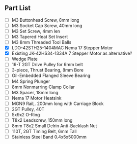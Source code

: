
## Part List
* [ ] M3 Buttonhead Screw, 8mm long
* [ ] M3 Socket Cap Screw, 40mm long
* [ ] M3 Set Screw, 4mm len
* [ ] M3 Tapered Heat Set Insert
* [ ] M3 8mm Threaded Tool Balls
* [x] LDO-42STH25-1404MAC Nema 17 Stepper Motor
* [x] Existing JK-42HS34-1334A 7 Stepper Motor as alternative?
* [ ] Wedge Plate
* [ ] 16-T 2GT Drive Pulley for 6mm belt
* [ ] 3-piece, Thrust Bearing, 8mm Bore
* [ ] Oil-Embedded Flanged Sleeve Bearing
* [ ] M4 Spring Plunger
* [ ] 8mm Nonmarring Clamp Collar
* [ ] M3 Spacer, 18mm long
* [ ] Nema 17 Motor Heatsink
* [ ] MGN9 Rail,. 200mm long with Carriage Block
* [ ] 2GT Pulley, 40T
* [ ] 5x9x2 O-Ring
* [ ] T8x2 Leadscrew, 150mm long
* [ ] 8mm T8x2 Small Delrin Anti-Backlash Nut 
* [ ] 110T, 2GT Timing Belt, 6mm Tall
* [ ] Stainless Steel Band 0.4x5x5000mm
